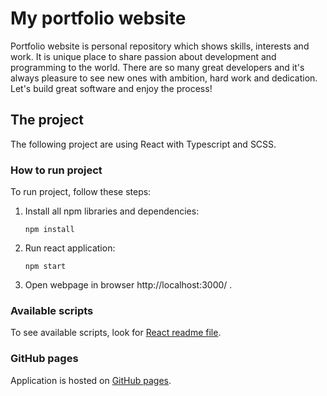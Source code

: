 # My portfolio website

Portfolio website is personal repository which shows skills, interests and work. It is unique place to share passion about development and programming to the world. There are so many great developers and it's always pleasure to see new ones with ambition, hard work and dedication. Let's build great software and enjoy the process!

## The project

The following project are using React with Typescript and SCSS.

### How to run project

To run project, follow these steps:

1. Install all npm libraries and dependencies:

    ```shell
    npm install
    ```

2. Run react application:

    ```shell
    npm start
    ```

3. Open webpage in browser http://localhost:3000/ .

### Available scripts

To see available scripts, look for
[React readme file](./README_React.md).

### GitHub pages

Application is hosted on [GitHub pages](https://pancogit.github.io/).
